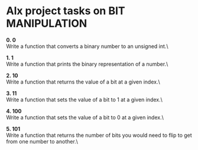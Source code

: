 # Alx project tasks on **BIT MANIPULATION**

**0. 0**\
Write a function that converts a binary number to an unsigned int.\

**1. 1**\
Write a function that prints the binary representation of a number.\

**2. 10**\
Write a function that returns the value of a bit at a given index.\

**3. 11**\
Write a function that sets the value of a bit to 1 at a given index.\

**4. 100**\
Write a function that sets the value of a bit to 0 at a given index.\

**5. 101**\
Write a function that returns the number of bits you would need to flip to get from one number to another.\
